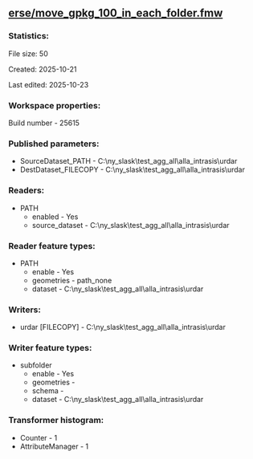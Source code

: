﻿## [erse/move_gpkg_100_in_each_folder.fmw](https://github.com/kicki58/kix_working_dir/blob/master/erse/move_gpkg_100_in_each_folder.fmw)

### Statistics:
File size: 50

Created: 2025-10-21

Last edited: 2025-10-23


### Workspace properties:
Build number    - 25615

### Published parameters:
*  SourceDataset_PATH    -   C:\ny_slask\test_agg_all\alla_intrasis\urdar
*  DestDataset_FILECOPY    -   C:\ny_slask\test_agg_all\alla_intrasis\urdar

### Readers:
*  PATH
    * enabled    -  Yes
    * source_dataset    -   C:\ny_slask\test_agg_all\alla_intrasis\urdar

### Reader feature types:
*  PATH
    * enable - Yes
    * geometries - path_none
    * dataset - C:\ny_slask\test_agg_all\alla_intrasis\urdar


### Writers:
*  urdar [FILECOPY]    -   C:\ny_slask\test_agg_all\alla_intrasis\urdar

### Writer feature types:
*  subfolder
    * enable - Yes
    * geometries - 
    * schema - 
    * dataset - C:\ny_slask\test_agg_all\alla_intrasis\urdar

### Transformer histogram:
*  Counter    -   1
*  AttributeManager    -   1

